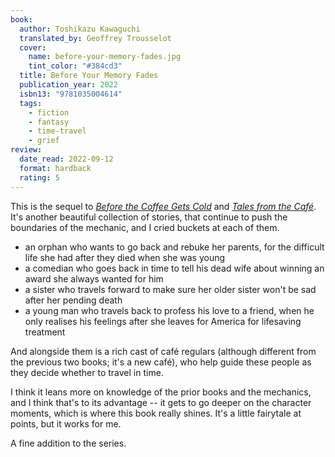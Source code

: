 ```yaml
---
book:
  author: Toshikazu Kawaguchi
  translated_by: Geoffrey Trousselot
  cover:
    name: before-your-memory-fades.jpg
    tint_color: "#384cd3"
  title: Before Your Memory Fades
  publication_year: 2022
  isbn13: "9781035004614"
  tags:
    - fiction
    - fantasy
    - time-travel
    - grief
review:
  date_read: 2022-09-12
  format: hardback
  rating: 5
---
```


This is the sequel to [*Before the Coffee Gets Cold*](/reviews/before-the-coffee-goes-cold/) and [*Tales from the Café*](/reviews/before-the-coffee-gets-cold-tales-from-the-cafe/).
It's another beautiful collection of stories, that continue to push the boundaries of the mechanic, and I cried buckets at each of them.

* an orphan who wants to go back and rebuke her parents, for the difficult life she had after they died when she was young
* a comedian who goes back in time to tell his dead wife about winning an award she always wanted for him
* a sister who travels forward to make sure her older sister won't be sad after her pending death
* a young man who travels back to profess his love to a friend, when he only realises his feelings after she leaves for America for lifesaving treatment

And alongside them is a rich cast of café regulars (although different from the previous two books; it's a new café), who help guide these people as they decide whether to travel in time.

I think it leans more on knowledge of the prior books and the mechanics, and I think that's to its advantage -- it gets to go deeper on the character moments, which is where this book really shines.
It's a little fairytale at points, but it works for me.

A fine addition to the series.
